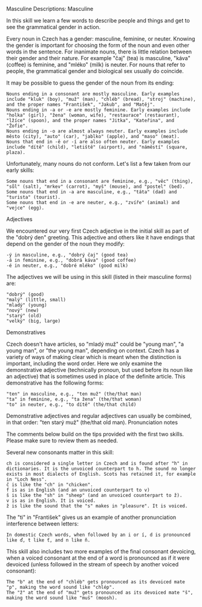 Masculine
Descriptions: Masculine

In this skill we learn a few words to describe people and things and get to see the grammatical gender in action.

Every noun in Czech has a gender: masculine, feminine, or neuter. Knowing the gender is important for choosing the form of the noun and even other words in the sentence. For inanimate nouns, there is little relation between their gender and their nature. For example "čaj" (tea) is masculine, "káva" (coffee) is feminine, and "mléko" (milk) is neuter. For nouns that refer to people, the grammatical gender and biological sex usually do coincide.

It may be possible to guess the gender of the noun from its ending:

    Nouns ending in a consonant are mostly masculine. Early examples include "kluk" (boy), "muž" (man), "chléb" (bread), "stroj" (machine), and the proper names "František", "Jakub", and "Matěj".
    Nouns ending in -a or -e are mostly feminine. Early examples include "holka" (girl), "žena" (woman, wife), "restaurace" (restaurant), "lžíce" (spoon), and the proper names "Jitka", "Kateřina", and "Žofie".
    Nouns ending in -o are almost always neuter. Early examples include město (city), "auto" (car), "jablko" (apple), and "maso" (meat).
    Nouns that end in -ě or -í are also often neuter. Early examples include "dítě" (child), "letiště" (airport), and "náměstí" (square, plaza).

Unfortunately, many nouns do not conform. Let's list a few taken from our early skills:

    Some nouns that end in a consonant are feminine, e.g., "věc" (thing), "sůl" (salt), "mrkev" (carrot), "myš" (mouse), and "postel" (bed).
    Some nouns that end in -a are masculine, e.g., "táta" (dad) and "turista" (tourist).
    Some nouns that end in -e are neuter, e.g., "zvíře" (animal) and "vejce" (egg).

Adjectives

We encountered our very first Czech adjective in the initial skill as part of the "dobrý den" greeting. This adjective and others like it have endings that depend on the gender of the noun they modify:

    -ý in masculine, e.g., "dobrý čaj" (good tea)
    -á in feminine, e.g., "dobrá káva" (good coffee)
    -é in neuter, e.g., "dobré mléko" (good milk)

The adjectives we will be using in this skill (listed in their masculine forms) are:

    "dobrý" (good)
    "malý" (little, small)
    "mladý" (young)
    "nový" (new)
    "starý" (old)
    "velký" (big, large)

Demonstratives

Czech doesn't have articles, so "mladý muž" could be "young man", "a young man", or "the young man", depending on context. Czech has a variety of ways of making clear which is meant when the distinction is important, including the word order. Here we only examine the demonstrative adjective (technically pronoun, but used before its noun like an adjective) that is sometimes used in place of the definite article. This demonstrative has the following forms:

    "ten" in masculine, e.g., "ten muž" (the/that man)
    "ta" in feminine, e.g., "ta žena" (the/that woman)
    "to" in neuter, e.g., "to dítě" (the/that child)

Demonstrative adjectives and regular adjectives can usually be combined, in that order: "ten starý muž" (the/that old man).
Pronunciation notes

The comments below build on the tips provided with the first two skills. Please make sure to review them as needed.

Several new consonants matter in this skill:

    ch is considered a single letter in Czech and is found after "h" in dictionaries. It is the unvoiced counterpart to h. The sound no longer exists in most dialects of English. Scots has retained it, for example in "Loch Ness".
    č is like the "ch" in "chicken".
    f is as in English (and an unvoiced counterpart to v)
    š is like the "sh" in "sheep" (and an unvoiced counterpart to ž).
    v is as in English. It is voiced.
    ž is like the sound that the "s" makes in "pleasure". It is voiced.

The "ti" in "František" gives us an example of another pronunciation interference between letters:

    In domestic Czech words, when followed by an i or í, d is pronounced like ď, t like ť, and n like ň.

This skill also includes two more examples of the final consonant devoicing, when a voiced consonant at the end of a word is pronounced as if it were devoiced (unless followed in the stream of speech by another voiced consonant):

    The "b" at the end of "chléb" gets pronounced as its devoiced mate "p", making the word sound like "chlép".
    The "ž" at the end of "muž" gets pronounced as its devoiced mate "š", making the word sound like "muš" (moosh).
